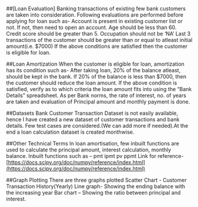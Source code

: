 ##[Loan Evaluation]
Banking transactions of existing few bank customers are taken into consideration.
Following evaluations are performed before applying for loan such as-
Account is present in existing customer list or not. If not, then need to open an account.
Age should be less than 60.
Credit score should be greater than 5.
Occupation should not be ‘NA’
Last 3 transactions of the customer should be greater than or equal to atleast initial amount(i.e. $7000)
If the above conditions are satisfied then the customer is eligible for loan.

##Loan Amortization
When the customer is eligible for loan, amortization has its condition such as-
After taking loan, 20% of the balance atleast, should be kept in the bank.
If 20% of the balance is less than $7000, then the customer should reduce the loan amount.
If the above condition is satisfied, verify as to which criteria the loan amount fits into using the “Bank Details” spreadsheet.
As per Bank norms, the rate of interest, no. of years are taken and evaluation of Principal amount and monthly payment is done.

##Datasets
Bank Customer Transaction Dataset is not easily available, hence I have created a new dataset of customer transactions and bank details.
Few test cases are considered.(We can add more if needed).At the end a loan calculation dataset is created monthwise.

##Other Technical Terms
In loan amortisation, few inbuilt functions are used to calculate the principal amount, interest calculation, monthly balance.
Inbuilt functions such as –
pmt
ipmt
pv
ppmt
Link for reference-[https://docs.scipy.org/doc/numpy/reference/index.html](https://docs.scipy.org/doc/numpy/reference/index.html)

##Graph Plotting
There are three graphs plotted
Scatter Chart - Customer Transaction History(Yearly)
Line graph- Showing the ending balance with the increasing year
Bar chart – Showing the ratio between principal and interest. 
